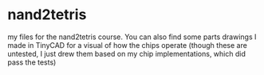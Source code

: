 # nand2tetris
my files for the nand2tetris course. You can also find some parts drawings I made in TinyCAD for a visual of how the chips operate (though these are untested, 
I just drew them based on my chip implementations, which did pass the tests)
